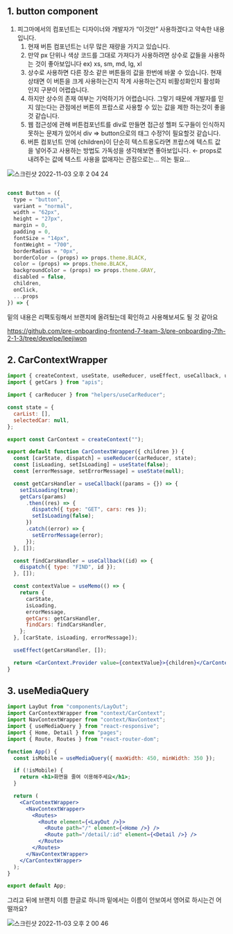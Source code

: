 ## 1. button component 

1. 피그마에서의 컴포넌트는 디자이너와 개발자가 “이것만” 사용하겠다고 약속한 내용입니다. 
    1. 현재 버튼 컴포넌트는 너무 많은 재량을 가지고 있습니다.
    2. 만약 px 단위나 색상 코드를 그대로 가져다가 사용하려면 상수로 값들을 사용하는 것이 좋아보입니다 
    ex) xs, sm, md, lg, xl 
    3. 상수로 사용하면 다른 장소 같은 버튼들의 값을 한번에 바꿀 수 있습니다. 현재 상태면 이 버튼을 크게 사용하는건지 작게 사용하는건지 비활성화인지 활성화인지 구분이 어렵습니다.
    4. 하지만 상수의 존재 여부는 기억하기가 어렵습니다. 그렇기 때문에 개발자를 믿지 않는다는 관점에선 버튼의 프랍스로 사용할 수 있는 값을 제한 하는것이 좋을것 같습니다. 
    5. 웹 접근성에 관해 버튼컴포넌트를 div로 만들면 접근성 헬퍼 도구들이 인식하지 못하는 문제가 있어서 div ⇒ button으로의 태그 수정?이 필요할것 같습니다.
    6. 버튼 컴포넌트 안에 {children}이 단순히 텍스트용도라면 프랍스에 텍스트 값을 넣어주고 사용하는 방법도 가독성을 생각해보면 좋아보입니다. ← props로 내려주는 값에 텍스트 사용을 없애자는 관점으로는… 의논 필요…
    

![스크린샷 2022-11-03 오후 2 04 24](https://user-images.githubusercontent.com/86206374/199651045-f4b9bbaf-9e35-4ec7-8219-73d0481c5d3d.png)


```jsx

const Button = ({
  type = "button",
  variant = "normal",
  width = "62px",
  height = "27px",
  margin = 0,
  padding = 0,
  fontSize = "14px",
  fontWeight = "700",
  borderRadius = "0px",
  borderColor = (props) => props.theme.BLACK,
  color = (props) => props.theme.BLACK,
  backgroundColor = (props) => props.theme.GRAY,
  disabled = false,
  children,
  onClick,
  ...props
}) => {
```

밑의 내용은 리팩토링해서 브랜치에 올려뒀는데 확인하고 사용해보셔도 될 것 같아요 

https://github.com/pre-onboarding-frontend-7-team-3/pre-onboarding-7th-2-1-3/tree/develpe/leejiwon

## 2. CarContextWrapper 

```jsx
import { createContext, useState, useReducer, useEffect, useCallback, useMemo } from "react";
import { getCars } from "apis";

import { carReducer } from "helpers/useCarReducer";

const state = {
  carList: [],
  selectedCar: null,
};

export const CarContext = createContext("");

export default function CarContextWrapper({ children }) {
  const [carState, dispatch] = useReducer(carReducer, state);
  const [isLoading, setIsLoading] = useState(false);
  const [errorMessage, setErrorMessage] = useState(null);

  const getCarsHandler = useCallback((params = {}) => {
    setIsLoading(true);
    getCars(params)
      .then((res) => {
        dispatch({ type: "GET", cars: res });
        setIsLoading(false);
      })
      .catch((error) => {
        setErrorMessage(error);
      });
  }, []);

  const findCarsHandler = useCallback((id) => {
    dispatch({ type: "FIND", id });
  }, []);

  const contextValue = useMemo(() => {
    return {
      carState,
      isLoading,
      errorMessage,
      getCars: getCarsHandler,
      findCars: findCarsHandler,
    };
  }, [carState, isLoading, errorMessage]);

  useEffect(getCarsHandler, []);

  return <CarContext.Provider value={contextValue}>{children}</CarContext.Provider>;
}
```

## 3. useMediaQuery

```jsx
import LayOut from "components/LayOut";
import CarContextWrapper from "context/CarContext";
import NavContextWrapper from "context/NavContext";
import { useMediaQuery } from "react-responsive";
import { Home, Detail } from "pages";
import { Route, Routes } from "react-router-dom";

function App() {
  const isMobile = useMediaQuery({ maxWidth: 450, minWidth: 350 });

  if (!isMobile) {
    return <h1>화면을 줄여 이용해주세요</h1>;
  }

  return (
    <CarContextWrapper>
      <NavContextWrapper>
        <Routes>
          <Route element={<LayOut />}>
            <Route path="/" element={<Home />} />
            <Route path="/detail/:id" element={<Detail />} />
          </Route>
        </Routes>
      </NavContextWrapper>
    </CarContextWrapper>
  );
}

export default App;
```

그리고 뒤에 브랜치 이름 한글로 하니까 밑에서는 이름이 안보여서 영어로 하시는건 어떨까요?

![스크린샷 2022-11-03 오후 2 00 46](https://user-images.githubusercontent.com/86206374/199650717-23d14c04-a6d3-4538-8f0f-c64407c3a420.png)




